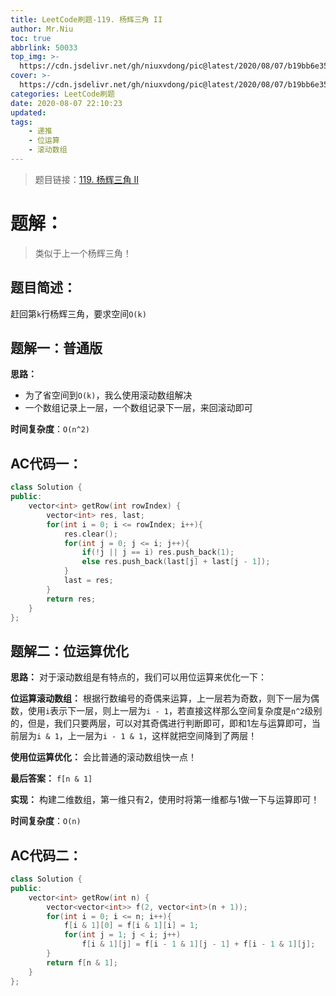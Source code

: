 ```yaml
---
title: LeetCode刷题-119. 杨辉三角 II
author: Mr.Niu
toc: true
abbrlink: 50033
top_img: >-
  https://cdn.jsdelivr.net/gh/niuxvdong/pic@latest/2020/08/07/b19bb6e352c464b616706e20ca8e5b05.png
cover: >-
  https://cdn.jsdelivr.net/gh/niuxvdong/pic@latest/2020/08/07/b19bb6e352c464b616706e20ca8e5b05.png
categories: LeetCode刷题
date: 2020-08-07 22:10:23
updated:
tags:
	- 递推
	- 位运算
	- 滚动数组
---
```








> 题目链接：[119. 杨辉三角 II](https://leetcode-cn.com/problems/pascals-triangle-ii/)



# 题解：



> 类似于上一个杨辉三角！



## 题目简述：

赶回第`k`行杨辉三角，要求空间`O(k)`

## 题解一：普通版

**思路：**

- 为了省空间到`O(k)`，我么使用滚动数组解决
- 一个数组记录上一层，一个数组记录下一层，来回滚动即可



**时间复杂度**：`O(n^2)`

## AC代码一：



```c++
class Solution {
public:
    vector<int> getRow(int rowIndex) {
        vector<int> res, last;
        for(int i = 0; i <= rowIndex; i++){
            res.clear();
            for(int j = 0; j <= i; j++){
                if(!j || j == i) res.push_back(1);
                else res.push_back(last[j] + last[j - 1]);
            }
            last = res;
        }
        return res;
    }
};
```

## 题解二：位运算优化

**思路：** 对于滚动数组是有特点的，我们可以用位运算来优化一下：

**位运算滚动数组：** 根据行数编号的奇偶来运算，上一层若为奇数，则下一层为偶数，使用`i`表示下一层，则上一层为`i - 1`，若直接这样那么空间复杂度是`n^2`级别的，但是，我们只要两层，可以对其奇偶进行判断即可，即和1左与运算即可，当前层为`i & 1`，上一层为`i - 1 & 1`，这样就把空间降到了两层！

**使用位运算优化：** 会比普通的滚动数组快一点！

**最后答案：** `f[n & 1]`

**实现：** 构建二维数组，第一维只有2，使用时将第一维都与1做一下与运算即可！

**时间复杂度**：`O(n)`

## AC代码二：





```c++
class Solution {
public:
    vector<int> getRow(int n) {
        vector<vector<int>> f(2, vector<int>(n + 1));
        for(int i = 0; i <= n; i++){
            f[i & 1][0] = f[i & 1][i] = 1;
            for(int j = 1; j < i; j++)
                f[i & 1][j] = f[i - 1 & 1][j - 1] + f[i - 1 & 1][j];
        }
        return f[n & 1];
    }
};
```

